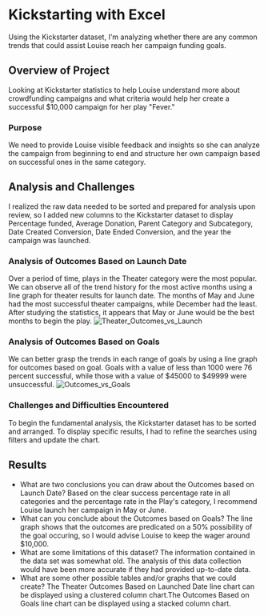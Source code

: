 # Kickstarting with Excel
Using the Kickstarter dataset, I'm analyzing whether there are any common trends that could assist Louise reach her campaign funding goals.

## Overview of Project
Looking at Kickstarter statistics to help Louise understand more about crowdfunding campaigns and what criteria would help her create a successful $10,000 campaign for her play "Fever."

### Purpose
We need to provide Louise visible feedback and insights so she can analyze the campaign from beginning to end and structure her own campaign based on successful ones in the same category.

## Analysis and Challenges
I realized the raw data needed to be sorted and prepared for analysis upon review, so I added new columns to the Kickstarter dataset to display Percentage funded, Average Donation, Parent Category and Subcategory, Date Created Conversion, Date Ended Conversion, and the year the campaign was launched.

### Analysis of Outcomes Based on Launch Date
Over a period of time, plays in the Theater category were the most popular. We can observe all of the trend history for the most active months using a line graph for theater results for launch date. The months of May and June had the most successful theater campaigns, while December had the least. After studying the statistics, it appears that May or June would be the best months to begin the play.
![Theater_Outcomes_vs_Launch](https://user-images.githubusercontent.com/107198518/172878859-f4a131ae-40fe-42dc-85df-5f4674c749ed.png)
### Analysis of Outcomes Based on Goals
We can better grasp the trends in each range of goals by using a line graph for outcomes based on goal. Goals with a value of less than 1000 were 76 percent successful, while those with a value of $45000 to $49999 were unsuccessful.
![Outcomes_vs_Goals](https://user-images.githubusercontent.com/107198518/172878879-c11b3c65-ac8a-4a3d-9488-bbbfb5792d5a.png)
### Challenges and Difficulties Encountered
To begin the fundamental analysis, the Kickstarter dataset has to be sorted and arranged. To display specific results, I had to refine the searches using filters and update the chart.

## Results
- What are two conclusions you can draw about the Outcomes based on Launch Date?
Based on the clear success percentage rate in all categories and the percentage rate in the Play's category, I recommend Louise launch her campaign in May or June.
- What can you conclude about the Outcomes based on Goals?
The line graph shows that the outcomes are predicated on a 50% possibility of the goal occuring, so I would advise Louise to keep the wager around $10,000.
- What are some limitations of this dataset?
The information contained in the data set was somewhat old. The analysis of this data collection would have been more accurate if they had provided up-to-date data.
- What are some other possible tables and/or graphs that we could create?
The Theater Outcomes Based on Launched Date line chart can be displayed using a clustered column chart.The Outcomes Based on Goals line chart can be displayed using a stacked column chart.
